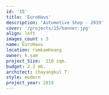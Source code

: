 ```yaml
---
id: '15'
title: 'EuroHaus'
description: 'Automotive Shop - 2019'
cover: '/projects/15/banner.jpg'
align: left
images_count : 3
name: EuroHaus
location: ramkamheang
owner: k.sam  
project_Size:  210 sqm.
budget: 2.2 mb.
architect: chayangkul T.
style: modern
project_year: 2019
---
```

